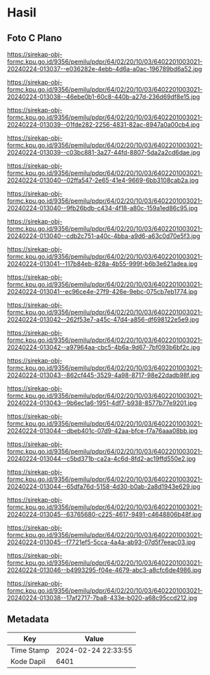 # Hasil

## Foto C Plano

https://sirekap-obj-formc.kpu.go.id/9356/pemilu/pdpr/64/02/20/10/03/6402201003021-20240224-013037--e036282e-4ebb-4d6a-a0ac-196789bd6a52.jpg

https://sirekap-obj-formc.kpu.go.id/9356/pemilu/pdpr/64/02/20/10/03/6402201003021-20240224-013038--46ebe0b1-60c8-440b-a27d-236d69df8e15.jpg

https://sirekap-obj-formc.kpu.go.id/9356/pemilu/pdpr/64/02/20/10/03/6402201003021-20240224-013039--01fde282-2256-4831-82ac-8947a0a00cb4.jpg

https://sirekap-obj-formc.kpu.go.id/9356/pemilu/pdpr/64/02/20/10/03/6402201003021-20240224-013039--c03bc881-3a27-44fd-8807-5da2a2cd6dae.jpg

https://sirekap-obj-formc.kpu.go.id/9356/pemilu/pdpr/64/02/20/10/03/6402201003021-20240224-013040--02ffa547-2e65-41e4-9669-6bb3108cab2a.jpg

https://sirekap-obj-formc.kpu.go.id/9356/pemilu/pdpr/64/02/20/10/03/6402201003021-20240224-013040--9fb26bdb-c434-4f18-a80c-159a1ed86c95.jpg

https://sirekap-obj-formc.kpu.go.id/9356/pemilu/pdpr/64/02/20/10/03/6402201003021-20240224-013040--cdb2c751-a40c-4bba-a9d6-a63c0d70e5f3.jpg

https://sirekap-obj-formc.kpu.go.id/9356/pemilu/pdpr/64/02/20/10/03/6402201003021-20240224-013041--117b84eb-828a-4b55-999f-b6b3e621adea.jpg

https://sirekap-obj-formc.kpu.go.id/9356/pemilu/pdpr/64/02/20/10/03/6402201003021-20240224-013041--ec96ce4e-27f9-426e-9ebc-075cb7eb1774.jpg

https://sirekap-obj-formc.kpu.go.id/9356/pemilu/pdpr/64/02/20/10/03/6402201003021-20240224-013042--262f53e7-a45c-47d4-a856-df698122e5e9.jpg

https://sirekap-obj-formc.kpu.go.id/9356/pemilu/pdpr/64/02/20/10/03/6402201003021-20240224-013042--a97964aa-cbc5-4b6a-9d67-7bf093b6bf2c.jpg

https://sirekap-obj-formc.kpu.go.id/9356/pemilu/pdpr/64/02/20/10/03/6402201003021-20240224-013043--862cf445-3529-4a98-8717-98e22dadb98f.jpg

https://sirekap-obj-formc.kpu.go.id/9356/pemilu/pdpr/64/02/20/10/03/6402201003021-20240224-013043--9b6ec1a6-1951-4df7-b938-8577b77e9201.jpg

https://sirekap-obj-formc.kpu.go.id/9356/pemilu/pdpr/64/02/20/10/03/6402201003021-20240224-013044--dbeb401c-07d9-42aa-bfce-f7a76aaa08bb.jpg

https://sirekap-obj-formc.kpu.go.id/9356/pemilu/pdpr/64/02/20/10/03/6402201003021-20240224-013044--c5bd371b-ca2a-4c6d-8fd2-ac19ffd550e2.jpg

https://sirekap-obj-formc.kpu.go.id/9356/pemilu/pdpr/64/02/20/10/03/6402201003021-20240224-013044--65dfa76d-5158-4d30-b0ab-2a8d1943e629.jpg

https://sirekap-obj-formc.kpu.go.id/9356/pemilu/pdpr/64/02/20/10/03/6402201003021-20240224-013045--63765680-c225-4617-9491-c4648806b48f.jpg

https://sirekap-obj-formc.kpu.go.id/9356/pemilu/pdpr/64/02/20/10/03/6402201003021-20240224-013045--f7721ef5-5cca-4a4a-ab93-07d5f7eeac03.jpg

https://sirekap-obj-formc.kpu.go.id/9356/pemilu/pdpr/64/02/20/10/03/6402201003021-20240224-013046--b4993295-f04e-4679-abc3-a8cfc6de4986.jpg

https://sirekap-obj-formc.kpu.go.id/9356/pemilu/pdpr/64/02/20/10/03/6402201003021-20240224-013038--17af2717-7ba8-433e-b020-a68c95ccd212.jpg


## Metadata

| Key        | Value               |
| ---------- | ------------------- |
| Time Stamp | 2024-02-24 22:33:55 |
| Kode Dapil | 6401                |



